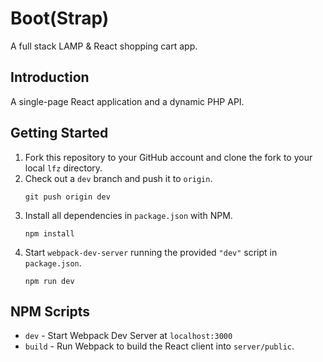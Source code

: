 # Boot(Strap)

A full stack LAMP & React shopping cart app.

## Introduction

A single-page React application and a dynamic PHP API.

## Getting Started

1. Fork this repository to your GitHub account and clone the fork to your local `lfz` directory.
2. Check out a `dev` branch and push it to `origin`.
    ```
    git push origin dev
    ```
3. Install all dependencies in `package.json` with NPM.
    ```
    npm install
    ```
4. Start `webpack-dev-server` running the provided `"dev"` script in `package.json`.
   ```
   npm run dev
   ```
## NPM Scripts

- `dev` - Start Webpack Dev Server at `localhost:3000`
- `build` - Run Webpack to build the React client into `server/public`.
